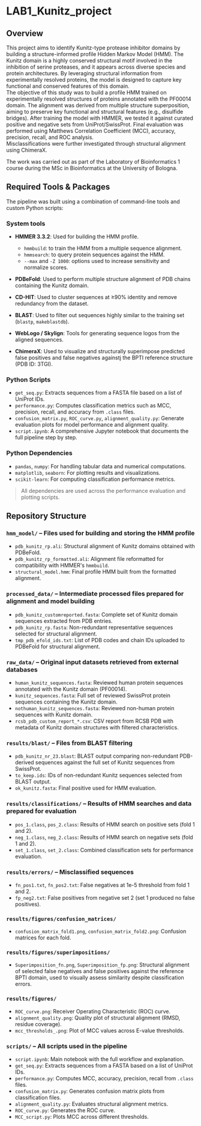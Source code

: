 # LAB1_Kunitz_project
## Overview
This project aims to identify Kunitz-type protease inhibitor domains by building a structure-informed profile Hidden Markov Model (HMM). The Kunitz domain is a highly conserved structural motif involved in the inhibition of serine proteases, and it appears across diverse species and protein architectures. By leveraging structural information from experimentally resolved proteins, the model is designed to capture key functional and conserved features of this domain.\
The objective of this study was to build a profile HMM trained on experimentally resolved structures of proteins annotated with the PF00014 domain. The alignment was derived from multiple structure superposition, aiming to preserve key functional and structural features (e.g., disulfide bridges). After training the model with HMMER, we tested it against curated positive and negative sets from UniProt/SwissProt. Final evaluation was performed using Matthews Correlation Coefficient (MCC), accuracy, precision, recall, and ROC analysis.\
Misclassifications were further investigated through structural alignment using ChimeraX.

The work was carried out as part of the Laboratory of Bioinformatics 1 course during the MSc in Bioinformatics at the University of Bologna.

## Required Tools & Packages

The pipeline was built using a combination of command-line tools and custom Python scripts:

### System tools
- **HMMER 3.3.2**: Used for building the HMM profile.
  - `hmmbuild`: to train the HMM from a multiple sequence alignment.
  - `hmmsearch`: to query protein sequences against the HMM.
  - `--max` and `-Z 1000`: options used to increase sensitivity and normalize scores.
- **PDBeFold**: Used to perform multiple structure alignment of PDB chains containing the Kunitz domain.

- **CD-HIT**: Used to cluster sequences at ≥90% identity and remove redundancy from the dataset.

- **BLAST**: Used to filter out sequences highly similar to the training set (`blastp`, `makeblastdb`).

- **WebLogo / Skylign**: Tools for generating sequence logos from the aligned sequences.

- **ChimeraX**: Used to visualize and structurally superimpose predicted false positives and false negatives againstj the BPTI reference structure (PDB ID: 3TGI).

### Python Scripts
- `get_seq.py`: Extracts sequences from a FASTA file based on a list of UniProt IDs.
- `performance.py`: Computes classification metrics such as MCC, precision, recall, and accuracy from `.class` files.
- `confusion_matrix.py`, `ROC_curve.py`, `alignment_quality.py`: Generate evaluation plots for model performance and alignment quality.
- `script.ipynb`: A comprehensive Jupyter notebook that documents the full pipeline step by step.

### Python Dependencies
- `pandas`, `numpy`: For handling tabular data and numerical computations.
- `matplotlib`, `seaborn`: For plotting results and visualizations.
- `scikit-learn`: For computing classification performance metrics.

> All dependencies are used across the performance evaluation and plotting scripts.

## Repository Structure

### `hmm_model/` – Files used for building and storing the HMM profile
- `pdb_kunitz_rp.ali`: Structural alignment of Kunitz domains obtained with PDBeFold.
- `pdb_kunitz_rp_formatted.ali`: Alignment file reformatted for compatibility with HMMER's `hmmbuild`.
- `structural_model.hmm`: Final profile HMM built from the formatted alignment.

### `processed_data/` – Intermediate processed files prepared for alignment and model building
- `pdb_kunitz_customreported.fasta`: Complete set of Kunitz domain sequences extracted from PDB entries.
- `pdb_kunitz_rp.fasta`: Non-redundant representative sequences selected for structural alignment.
- `tmp_pdb_efold_ids.txt`: List of PDB codes and chain IDs uploaded to PDBeFold for structural alignment.


### `raw_data/` – Original input datasets retrieved from external databases
- `human_kunitz_sequences.fasta`: Reviewed human protein sequences annotated with the Kunitz domain (PF00014).
- `kunitz_sequences.fasta`: Full set of reviewed SwissProt protein sequences containing the Kunitz domain.
- `nothuman_kunitz_sequences.fasta`: Reviewed non-human protein sequences with Kunitz domain.
- `rcsb_pdb_custom_report_*.csv`: CSV report from RCSB PDB with metadata of Kunitz domain structures with filtered characteristics.


### `results/blast/` – Files from BLAST filtering
- `pdb_kunitz_nr_23.blast`: BLAST output comparing non-redundant PDB-derived sequences against the full set of Kunitz sequences from SwissProt.
- `to_keep.ids`: IDs of non-redundant Kunitz sequences selected from BLAST output.
- `ok_kunitz.fasta`: Final positive used for HMM evaluation.


### `results/classifications/` – Results of HMM searches and data prepared for evaluation
- `pos_1.class`, `pos_2.class`: Results of HMM search on positive sets (fold 1 and 2).
- `neg_1.class`, `neg_2.class`: Results of HMM search on negative sets (fold 1 and 2).
- `set_1.class`, `set_2.class`: Combined classification sets for performance evaluation.


### `results/errors/` – Misclassified sequences
- `fn_pos1.txt`, `fn_pos2.txt`: False negatives at 1e-5 threshold from fold 1 and 2.
- `fp_neg2.txt`: False positives from negative set 2 (set 1 produced no false positives).


### `results/figures/confusion_matrices/`
- `confusion_matrix_fold1.png`, `confusion_matrix_fold2.png`: Confusion matrices for each fold.

### `results/figures/superimpositions/`
- `Superimposition_fn.png`, `Superimposition_fp.png`: Structural alignment of selected false negatives and false positives against the reference BPTI domain, used to visually assess similarity despite classification errors.

### `results/figures/`
- `ROC_curve.png`: Receiver Operating Characteristic (ROC) curve.
- `alignment_quality.png`: Quality plot of structural alignment (RMSD, residue coverage).
- `mcc_thresholds_.png`: Plot of MCC values across E-value thresholds.


### `scripts/` – All scripts used in the pipeline
- `script.ipynb`: Main notebook with the full workflow and explanation.
- `get_seq.py`: Extracts sequences from a FASTA based on a list of UniProt IDs.
- `performance.py`: Computes MCC, accuracy, precision, recall from `.class` files.
- `confusion_matrix.py`: Generates confusion matrix plots from classification files.
- `alignment_quality.py`: Evaluates structural alignment metrics.
- `ROC_curve.py`: Generates the ROC curve.
- `MCC_script.py`: Plots MCC across different thresholds.
